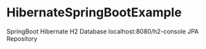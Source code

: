 # HibernateSpringBootExample

  SpringBoot
  Hibernate 
  H2 Database
    localhost:8080/h2-console
  JPA Repository 
